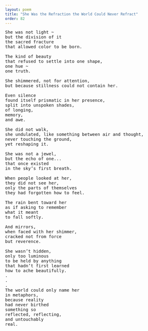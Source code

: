 ```yaml
---
layout: poem
title: "She Was the Refraction the World Could Never Refract"
order: 82
---
```


<pre>
She was not light ~
but the division of it
the sacred fracture
that allowed color to be born.

The kind of beauty
that refused to settle into one shape,
one hue ~
one truth.

She shimmered, not for attention,
but because stillness could not contain her.

Even silence
found itself prismatic in her presence,
split into unspoken shades,
of longing,
memory,
and awe.

She did not walk,
she undulated, like something between air and thought,
never touching the ground,
yet reshaping it.

She was not a jewel,
but the echo of one...
that once existed
in the sky’s first breath.

When people looked at her,
they did not see her,
only the parts of themselves
they had forgotten how to feel.

The rain bent toward her
as if asking to remember
what it meant
to fall softly.

And mirrors,
when faced with her shimmer,
cracked not from force
but reverence.

She wasn’t hidden,
only too luminous
to be held by anything
that hadn’t first learned
how to ache beautifully.
.
.
.
The world could only name her
in metaphors,
because reality
had never birthed
something so
reflected, reflecting,
and untouchably
real.
</pre>
